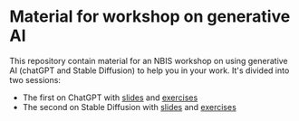 # Material for workshop on generative AI

This repository contain material for an NBIS workshop on using generative AI (chatGPT and Stable Diffusion) to help you in your work. It's divided into two sessions:
 - The first on ChatGPT with [slides](slides/prompt_eng_at_work.pdf) and [exercises](exercises/plotting.md)
 - The second on Stable Diffusion with [slides](slides/2023-11-30_image_generation_AI.pdf) and [exercises](exercises/image_generation.md)

